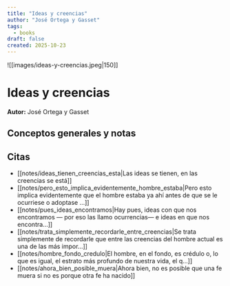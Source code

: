 ```yaml
---
title: "Ideas y creencias"
author: "José Ortega y Gasset"
tags:
  - books
draft: false
created: 2025-10-23
---
```


![[images/ideas-y-creencias.jpeg|150]]

# Ideas y creencias

**Autor:** José Ortega y Gasset


## Conceptos generales y notas



## Citas
- [[notes/ideas_tienen_creencias_esta|Las ideas se tienen, en las creencias se está]]
- [[notes/pero_esto_implica_evidentemente_hombre_estaba|Pero esto implica evidentemente que el hombre estaba ya ahí antes de que se le ocurriese o adoptase ...]]
- [[notes/pues_ideas_encontramos|Hay pues, ideas con que nos encontramos — por eso las llamo ocurrencias— e ideas en que nos encontra...]]
- [[notes/trata_simplemente_recordarle_entre_creencias|Se trata simplemente de recordarle que entre las creencias del hombre actual es una de las más impor...]]
- [[notes/hombre_fondo_credulo|El hombre, en el fondo, es crédulo o, lo que es igual, el estrato más profundo de nuestra vida, el q...]]
- [[notes/ahora_bien_posible_muera|Ahora bien, no es posible que una fe muera si no es porque otra fe ha nacido]]
